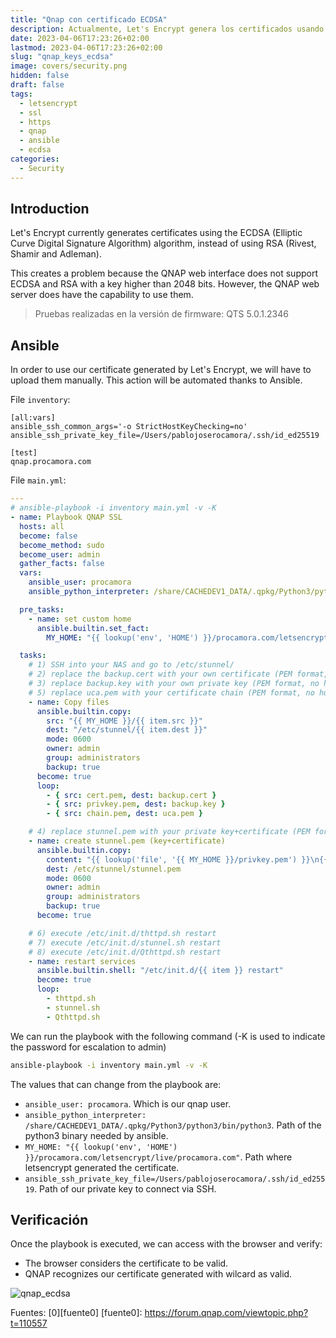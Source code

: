 ```yaml
---
title: "Qnap con certificado ECDSA"
description: Actualmente, Let's Encrypt genera los certificados usando el algoritmo ECDSA (Elliptic Curve Digital Signature Algorithm), en vez de usar RSA (Rivest, Shamir y Adleman).
date: 2023-04-06T17:23:26+02:00
lastmod: 2023-04-06T17:23:26+02:00
slug: "qnap_keys_ecdsa"
image: covers/security.png
hidden: false
draft: false
tags:
  - letsencrypt
  - ssl
  - https
  - qnap
  - ansible
  - ecdsa
categories:
  - Security
---
```



## Introduction


Let's Encrypt currently generates certificates using the ECDSA (Elliptic Curve Digital Signature Algorithm) algorithm, instead of using RSA (Rivest, Shamir and Adleman).

This creates a problem because the QNAP web interface does not support ECDSA and RSA with a key higher than 2048 bits. However, the QNAP web server does have the capability to use them.

> Pruebas realizadas en la versión de firmware: QTS 5.0.1.2346



## Ansible

In order to use our certificate generated by Let's Encrypt, we will have to upload them manually. This action will be automated thanks to Ansible.

File `inventory`:

```
[all:vars]
ansible_ssh_common_args='-o StrictHostKeyChecking=no'
ansible_ssh_private_key_file=/Users/pablojoserocamora/.ssh/id_ed25519

[test]
qnap.procamora.com
```

File `main.yml`:

```yaml
---
# ansible-playbook -i inventory main.yml -v -K
- name: Playbook QNAP SSL
  hosts: all
  become: false
  become_method: sudo
  become_user: admin
  gather_facts: false
  vars:
    ansible_user: procamora
    ansible_python_interpreter: /share/CACHEDEV1_DATA/.qpkg/Python3/python3/bin/python3

  pre_tasks:
    - name: set custom home
      ansible.builtin.set_fact:
        MY_HOME: "{{ lookup('env', 'HOME') }}/procamora.com/letsencrypt/live/procamora.com"

  tasks:
    # 1) SSH into your NAS and go to /etc/stunnel/
    # 2) replace the backup.cert with your own certificate (PEM format, no human readable content)
    # 3) replace backup.key with your own private key (PEM format, no human readable content)
    # 5) replace uca.pem with your certificate chain (PEM format, no human readable content)
    - name: Copy files
      ansible.builtin.copy:
        src: "{{ MY_HOME }}/{{ item.src }}"
        dest: "/etc/stunnel/{{ item.dest }}"
        mode: 0600
        owner: admin
        group: administrators
        backup: true
      become: true
      loop:
        - { src: cert.pem, dest: backup.cert }
        - { src: privkey.pem, dest: backup.key }
        - { src: chain.pem, dest: uca.pem }

    # 4) replace stunnel.pem with your private key+certificate (PEM format, no human readable content)
    - name: create stunnel.pem (key+certificate)
      ansible.builtin.copy:
        content: "{{ lookup('file', '{{ MY_HOME }}/privkey.pem') }}\n{{ lookup('file', '{{ MY_HOME }}/cert.pem') }}"
        dest: /etc/stunnel/stunnel.pem
        mode: 0600
        owner: admin
        group: administrators
        backup: true
      become: true

    # 6) execute /etc/init.d/thttpd.sh restart
    # 7) execute /etc/init.d/stunnel.sh restart
    # 8) execute /etc/init.d/Qthttpd.sh restart
    - name: restart services
      ansible.builtin.shell: "/etc/init.d/{{ item }} restart"
      become: true
      loop:
        - thttpd.sh
        - stunnel.sh
        - Qthttpd.sh
```

We can run the playbook with the following command (-K is used to indicate the password for escalation to admin)


```bash
ansible-playbook -i inventory main.yml -v -K
```

The values that can change from the playbook are:


 - `ansible_user: procamora`. Which is our qnap user.
 - `ansible_python_interpreter: /share/CACHEDEV1_DATA/.qpkg/Python3/python3/bin/python3`. Path of the python3 binary needed by ansible.
 - `MY_HOME: "{{ lookup('env', 'HOME') }}/procamora.com/letsencrypt/live/procamora.com"`. Path where letsencrypt generated the certificate.
 - `ansible_ssh_private_key_file=/Users/pablojoserocamora/.ssh/id_ed25519`. Path of our private key to connect via SSH.


## Verificación


Once the playbook is executed, we can access with the browser and verify:

 - The browser considers the certificate to be valid.
 - QNAP recognizes our certificate generated with wilcard as valid.


![qnap_ecdsa](/images/2023/qnap_ecdsa.png)



Fuentes: [0][fuente0]
[fuente0]: https://forum.qnap.com/viewtopic.php?t=110557
